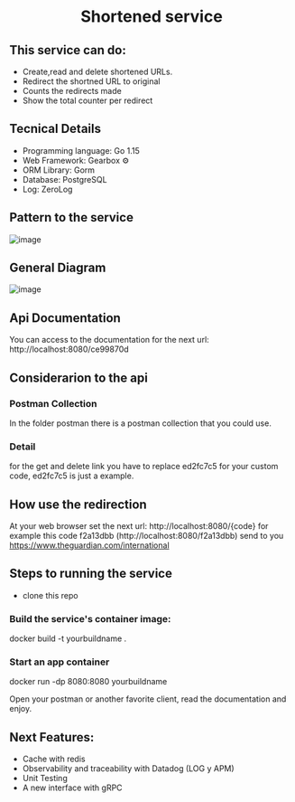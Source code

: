 <p align="center">
<h1 align="center">Shortened service</h1>
</p>

## This service can do:
 - Create,read and delete shortened URLs.
 - Redirect the shortned URL to original
 - Counts the redirects made
 - Show the total counter per redirect

## Tecnical Details
 - Programming language: Go 1.15
 - Web Framework: Gearbox :gear:
 - ORM Library: Gorm
 - Database: PostgreSQL
 - Log: ZeroLog


## Pattern to the service

![image](https://user-images.githubusercontent.com/9199380/176738028-bdd6ebfe-4108-448c-89a0-962f3235be90.png)

## General Diagram

![image](https://user-images.githubusercontent.com/9199380/176750568-670371cf-cf4b-440f-855c-8126e4e04f7b.png)


## Api Documentation

You can access to the documentation for the next url: http://localhost:8080/ce99870d

## Considerarion to the api

### Postman Collection
In the folder postman there is a postman collection that you could use.

### Detail
for the get and delete link you have to replace ed2fc7c5 for your custom code, ed2fc7c5 is just a example.

## How use the redirection
At your web browser set the next url:
http://localhost:8080/{code} for example this code f2a13dbb (http://localhost:8080/f2a13dbb) send to you https://www.theguardian.com/international 

## Steps to running the service

- clone this repo

### Build the service's container image:
docker build -t yourbuildname .

### Start an app container
docker run -dp 8080:8080 yourbuildname

Open your postman or another favorite client, read the documentation and enjoy.

## Next Features:
 - Cache with redis
 - Observability and traceability with Datadog (LOG y APM)
 - Unit Testing
 - A new interface with gRPC
